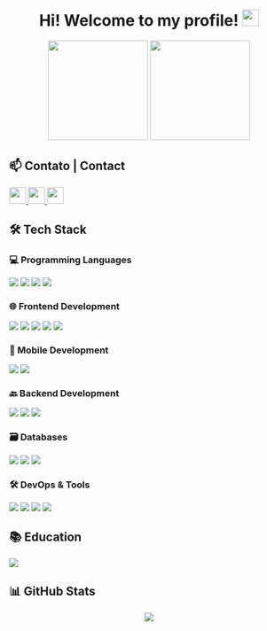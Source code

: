 <h1 align="center">
  Hi! Welcome to my profile! <img src="https://ik.imagekit.io/joaonasc/GitHub/assets/wave_Mdjm5gVSL.gif" width="30px">
</h1>

<div align="center">
  <img height="180em" src="https://github-readme-stats.vercel.app/api?username=JoaoPedroLage&show_icons=true&theme=dark&include_all_commits=true&count_private=true"/>
  <img height="180em" src="https://github-readme-stats.vercel.app/api/top-langs/?username=JoaoPedroLage&layout=compact&langs_count=8&theme=dark"/>
  <br>
</div>

##

<h2>📫 Contato | Contact</h2>

<p align="left">
  <a href="https://www.linkedin.com/in/joaopedrolage/" target="_blank">
    <img height="30" src="https://img.shields.io/badge/LinkedIn-0077B5?style=for-the-badge&logo=linkedin&logoColor=white"/>
  </a>
  <a href="mailto:joaopedro.lage@outlook.com">
    <img height="30" src="https://img.shields.io/badge/Outlook-0078D4?style=for-the-badge&logo=microsoft-outlook&logoColor=white"/>
  </a>
  <a href="https://joao-pedro-lage-dev.netlify.app/" target="_blank">
    <img height="30" src="https://img.shields.io/badge/Portfolio-%23000000.svg?style=for-the-badge&logo=linkedin?Color=#FF7139"/>
  </a>
</p>

<h2>🛠️ Tech Stack</h2>

<h3>💻 Programming Languages</h3>
<p>
  <img src="https://img.shields.io/badge/C++-00599C?style=for-the-badge&logo=c%2B%2B&logoColor=white"/>
  <img src="https://img.shields.io/badge/Python-3776AB?style=for-the-badge&logo=python&logoColor=white"/>
  <img src="https://img.shields.io/badge/JavaScript-F7DF1E?style=for-the-badge&logo=javascript&logoColor=black"/>
  <img src="https://img.shields.io/badge/TypeScript-007ACC?style=for-the-badge&logo=typescript&logoColor=white"/>
</p>

<h3>🌐 Frontend Development</h3>
<p>
  <img src="https://img.shields.io/badge/React-20232A?style=for-the-badge&logo=react&logoColor=61DAFB"/>
  <img src="https://img.shields.io/badge/Redux-593D88?style=for-the-badge&logo=redux&logoColor=white"/>
  <img src="https://img.shields.io/badge/HTML5-E34F26?style=for-the-badge&logo=html5&logoColor=white"/>
  <img src="https://img.shields.io/badge/CSS3-1572B6?style=for-the-badge&logo=css3&logoColor=white"/>
  <img src="https://img.shields.io/badge/Tailwind_CSS-38B2AC?style=for-the-badge&logo=tailwind-css&logoColor=white"/>
</p>

<h3>📱 Mobile Development</h3>
<p>
  <img src="https://img.shields.io/badge/React_Native-20232A?style=for-the-badge&logo=react&logoColor=61DAFB"/>
  <img src="https://img.shields.io/badge/Expo-1B1F23?style=for-the-badge&logo=expo&logoColor=white"/>
</p>

<h3>🔙 Backend Development</h3>
<p>
  <img src="https://img.shields.io/badge/Node.js-339933?style=for-the-badge&logo=nodedotjs&logoColor=white"/>
  <img src="https://img.shields.io/badge/Express.js-000000?style=for-the-badge&logo=express&logoColor=white"/>
  <img src="https://img.shields.io/badge/Flask-000000?style=for-the-badge&logo=flask&logoColor=white"/>
</p>

<h3>🗃️ Databases</h3>
<p>
  <img src="https://img.shields.io/badge/MySQL-005C84?style=for-the-badge&logo=mysql&logoColor=white"/>
  <img src="https://img.shields.io/badge/MongoDB-4EA94B?style=for-the-badge&logo=mongodb&logoColor=white"/>
  <img src="https://img.shields.io/badge/SQLite-07405E?style=for-the-badge&logo=sqlite&logoColor=white"/>
</p>

<h3>🛠️ DevOps & Tools</h3>
<p>
  <img src="https://img.shields.io/badge/Docker-2CA5E0?style=for-the-badge&logo=docker&logoColor=white"/>
  <img src="https://img.shields.io/badge/Git-F05032?style=for-the-badge&logo=git&logoColor=white"/>
  <img src="https://img.shields.io/badge/Linux-FCC624?style=for-the-badge&logo=linux&logoColor=black"/>
  <img src="https://img.shields.io/badge/Heroku-430098?style=for-the-badge&logo=heroku&logoColor=white"/>
</p>

<h2>📚 Education</h2>
<p>
  <a href="https://www.betrybe.com/" target="_blank">
    <img src="https://img.shields.io/badge/Trybe-2FC18C?style=for-the-badge"/>
  </a>
</p>

<h2>📊 GitHub Stats</h2>
<p align="center">
  <img src="https://github-profile-trophy.vercel.app/?username=joaopedrolage&theme=onedark&row=1&column=6"/>
</p>

